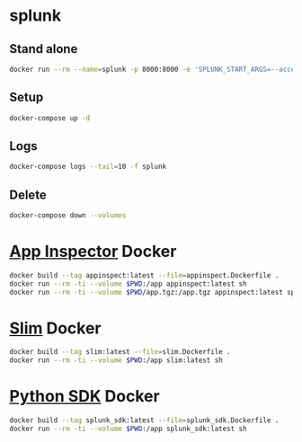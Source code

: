 # splunk

## Stand alone
```bash
docker run --rm --name=splunk -p 8000:8000 -e 'SPLUNK_START_ARGS=--accept-license' -e 'SPLUNK_PASSWORD=12345678' splunk/splunk:latest
```

## Setup
```bash
docker-compose up -d
```

## Logs
```bash
docker-compose logs --tail=10 -f splunk
```

## Delete
```bash
docker-compose down --volumes
```

# [App Inspector](https://dev.splunk.com/enterprise/docs/releaseapps/appinspect/) Docker
```bash
docker build --tag appinspect:latest --file=appinspect.Dockerfile .
docker run --rm -ti --volume $PWD:/app appinspect:latest sh
docker run --rm -ti --volume $PWD/app.tgz:/app.tgz appinspect:latest splunk-appinspect inspect app.tgz
```


# [Slim](https://dev.splunk.com/enterprise/docs/releaseapps/packagingtoolkit/) Docker
```bash
docker build --tag slim:latest --file=slim.Dockerfile .
docker run --rm -ti --volume $PWD:/app slim:latest sh
```


# [Python SDK](https://github.com/splunk/splunk-sdk-python) Docker
```bash
docker build --tag splunk_sdk:latest --file=splunk_sdk.Dockerfile .
docker run --rm -ti --volume $PWD:/app splunk_sdk:latest sh
```
